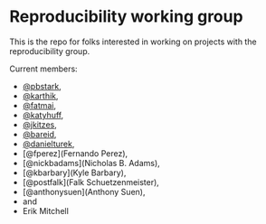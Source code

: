 # Reproducibility working group

This is the repo for folks interested in working on projects with the 
reproducibility group. 

Current members: 

- [@pbstark](https://github.com/pbstark), 
- [@karthik](https://github.com/karthik), 
- [@fatmai](https://github.com/fatmai),
- [@katyhuff](https://github.com/katyhuff),
- [@jkitzes](https://github.com/jkitzes),
- [@bareid](https://github.com/bareid),
- [@danielturek](https://github.com/danielturek),
- [@fperez](Fernando Perez),
- [@nickbadams](Nicholas B. Adams),
- [@kbarbary](Kyle Barbary),
- [@postfalk](Falk Schuetzenmeister), 
- [@anthonysuen](Anthony Suen),
- and
- Erik Mitchell
